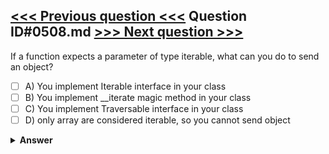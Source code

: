 [<<< Previous question <<<](0507.md)   Question ID#0508.md   [>>> Next question >>>](0509.md)
---

If a function expects a parameter of type iterable, what can you do to send an object?

- [ ] A) You implement Iterable interface in your class
- [ ] B) You implement __iterate magic method in your class
- [ ] C) You implement Traversable interface in your class
- [ ] D) only array are considered iterable, so you cannot send object

<details><summary><b>Answer</b></summary>
<p>
  Answer: <strong>A</strong>
</p>
</details>
